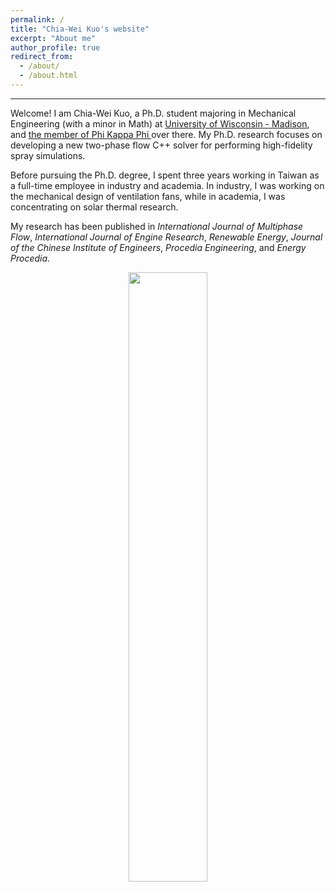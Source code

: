 ```yaml
---
permalink: /
title: "Chia-Wei Kuo's website"
excerpt: "About me"
author_profile: true
redirect_from: 
  - /about/
  - /about.html
---
```

------
Welcome! I am Chia-Wei Kuo, a Ph.D. student majoring in Mechanical Engineering (with a minor in Math) at [University of Wisconsin - Madison](https://www.wisc.edu/), and [the member of Phi Kappa Phi ](https://phikappaphi.advising.wisc.edu/) over there. My Ph.D. research focuses on developing a new two-phase flow C++ solver for performing high-fidelity spray simulations. 

Before pursuing the Ph.D. degree, I spent three years working in Taiwan as a full-time employee in industry and academia. In industry, I was working on the mechanical design of ventilation fans, while in academia, I was concentrating on solar thermal research. 

My research has been published in _International Journal of Multiphase Flow_, _International Journal of Engine Research_, _Renewable Energy_, _Journal of the Chinese Institute of Engineers_, _Procedia Engineering_, and _Energy Procedia_.


<p align="center">
<img src='https://phxiranter.github.io/chiaweikuo.github.io/images/me_2.jpeg' width="50%">
</p>
